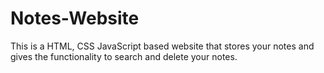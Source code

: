 # Notes-Website
This is a HTML, CSS JavaScript based website that stores your notes and gives the functionality to search and delete your notes.
